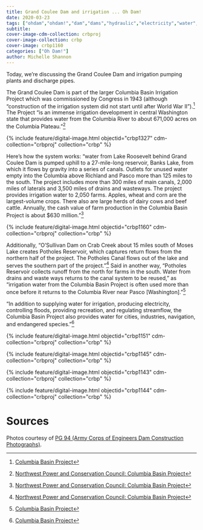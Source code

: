 ```yaml
---
title: Grand Coulee Dam and irrigation ... Oh Dam!
date: 2020-03-23
tags: ["ohdam","ohdam!","dam","dams","hydraulic","electricity","water","irrigation","ColumbiaRiver","ColumbiaRiverBasin"]
subtitle: 
cover-image-cdm-collection: crbproj
cover-image-collection: crbp
cover-image: crbp1160
categories: ["Oh Dam!"]
author: Michelle Shannon
---
```


Today, we’re discussing the Grand Coulee Dam and irrigation
pumping plants and discharge pipes.

The Grand Coulee Dam is part of the larger Columbia Basin
Irrigation Project which was commissioned by Congress in 1943 (although
“construction of the irrigation system did not start until after World War
II”).[^1] The Project “is an immense irrigation development in central Washington state
that provides water from the Columbia River to about 671,000 acres on the
Columbia Plateau.”[^2]

{% include feature/digital-image.html objectid="crbp1327" cdm-collection="crbproj" collection="crbp" %}

Here’s how the system works: “water from Lake Roosevelt
behind Grand Coulee Dam is pumped uphill to a 27-mile-long reservoir, Banks
Lake, from which it flows by gravity into a series of canals. Outlets for
unused water empty into the Columbia above Richland and Pasco more than 125
miles to the south. The project includes more than 300 miles of main canals,
2,000 miles of laterals and 3,500 miles of drains and wasteways. The project
provides irrigation water to 2,050 farms. Apples, wheat and corn are the
largest-volume crops. There also are large herds of dairy cows and beef cattle.
Annually, the cash value of farm production in the Columbia Basin Project is
about $630 million.”[^2]

{% include feature/digital-image.html objectid="crbp1160" cdm-collection="crbproj" collection="crbp" %}

Additionally, “O’Sullivan Dam on Crab Creek about 15
miles south of Moses Lake creates Potholes Reservoir, which captures return
flows from the northern half of the project. The Potholes Canal flows out of
the lake and serves the southern part of the project.”[^2]
Said in another way, “Potholes Reservoir collects runoff from the north for
farms in the south. Water from drains and waste ways returns to the canal
system to be reused,” as “irrigation water from the Columbia Basin Project is
often used more than once before it returns to the Columbia River near Pasco
[Washington].”[^1]

“In addition to supplying water for irrigation, producing
electricity, controlling floods, providing recreation, and regulating
streamflow, the Columbia Basin Project also provides water for cities,
industries, navigation, and endangered species.”[^1]

{% include feature/digital-image.html objectid="crbp1151" cdm-collection="crbproj" collection="crbp" %}

{% include feature/digital-image.html objectid="crbp1145" cdm-collection="crbproj" collection="crbp" %}

{% include feature/digital-image.html objectid="crbp1143" cdm-collection="crbproj" collection="crbp" %}

{% include feature/digital-image.html objectid="crbp1144" cdm-collection="crbproj" collection="crbp" %}

# Sources

[^1]: [Columbia Basin Project](https://www.usbr.gov/pn/grandcoulee/cbp/index.html)

[^2]: [Northwest Power and Conservation Council: Columbia Basin Project](https://www.nwcouncil.org/reports/columbia-river-history/columbiabasinproject)

Photos courtesy of [PG 94 (Army Corps of Engineers Dam Construction Photographs)](https://archiveswest.orbiscascade.org/ark:/80444/xv165618/op=fstyle.aspx?t=k&amp;q=).